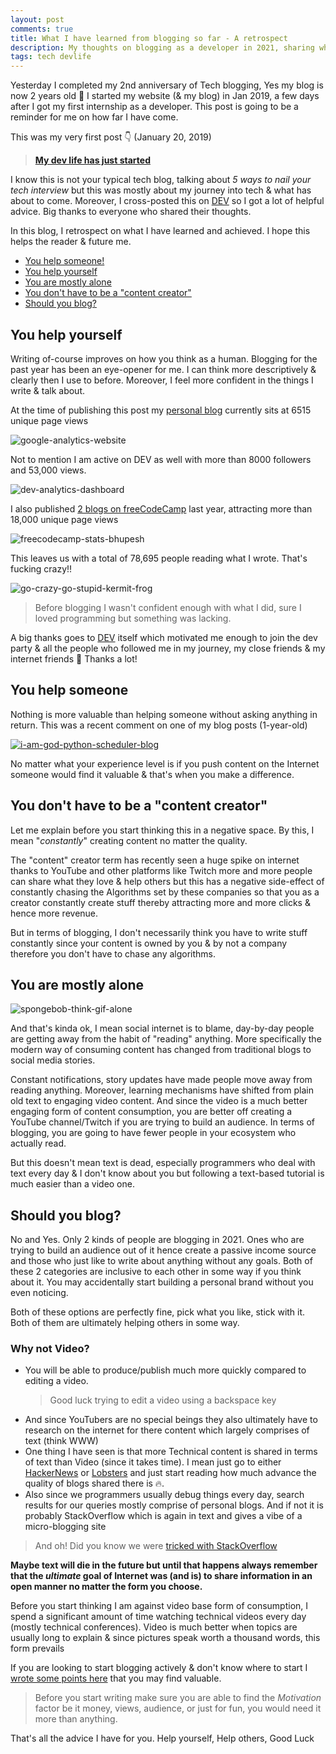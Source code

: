 ```yaml
---
layout: post
comments: true
title: What I have learned from blogging so far - A retrospect
description: My thoughts on blogging as a developer in 2021, sharing what I achieved & some advice for newcomers
tags: tech devlife
---
```


Yesterday I completed my 2nd anniversary of Tech blogging, Yes my blog is now 2 years old 🎂
I started my website (& my blog) in Jan 2019, a few days after I got my first internship as a developer.
This post is going to be a reminder for me on how far I have come.

This was my very first post 👇 (January 20, 2019)

> [**My dev life has just started**](https://bhupesh-v.github.io/My-dev-life-has-just-started/)

I know this is not your typical tech blog, talking about _5 ways to nail your tech interview_ but this was mostly about my journey into tech & what has about to come.
Moreover, I cross-posted this on [DEV](https://dev.to/bhupesh/my-dev-life-has-just-started--3959) so I got a lot of helpful advice. Big thanks to everyone who shared their thoughts.

In this blog, I retrospect on what I have learned and achieved. I hope this helps the reader & future me.

- [You help someone!](#you-help-yourself)
- [You help yourself](#you-help-someone)
- [You are mostly alone](#you-are-mostly-alone)
- [You don't have to be a "content creator"](#you-dont-have-to-be-a-content-creator)
- [Should you blog?](#should-you-blog)


## You help yourself

Writing of-course improves on how you think as a human. Blogging for the past year has been an eye-opener for me. I can think more descriptively & clearly then I use to before. Moreover, I feel more confident in the things I write & talk about.

At the time of publishing this post my [personal blog](https://bhupesh-v.github.io) currently sits at 6515 unique page views

![google-analytics-website](https://drive.google.com/uc?export=view&id=1NRcHnpRYXShbMMHYO8d9lbdj9zCpfUI6)

Not to mention I am active on DEV as well with more than 8000 followers and 53,000 views.

![dev-analytics-dashboard](https://drive.google.com/uc?export=view&id=1FfOMdojPa_q8F4UmRFhwQfoVjDYIDJoA)

I also published [2 blogs on freeCodeCamp](https://www.freecodecamp.org/news/author/bhupesh/) last year, attracting more than 18,000 unique page views

![freecodecamp-stats-bhupesh](https://drive.google.com/uc?export=view&id=1Hc-alJ3jvQVuCezAcxULw7dU3dyYL-Pj)

This leaves us with a total of 78,695 people reading what I wrote. That's fucking crazy!!

![go-crazy-go-stupid-kermit-frog](https://media1.tenor.com/images/4f5b6cc323ab2fe963f0aa9dbbbb852a/tenor.gif?itemid=14046098)

> Before blogging I wasn't confident enough with what I did, sure I loved programming but something was lacking.

A big thanks goes to [DEV](https://dev.to) itself which motivated me enough to join the dev party & all the people who followed me in my journey, my close friends & my internet friends 💙
Thanks a lot!


## You help someone

Nothing is more valuable than helping someone without asking anything in return. This was a recent comment on one of my blog posts (1-year-old)

[![i-am-god-python-scheduler-blog](https://drive.google.com/uc?export=view&id=1KMwZGSXlpWLugfog4ftXtdJsmO0jNWjG)](https://dev.to/bhupesh/a-simple-scheduler-in-python-49di)

No matter what your experience level is if you push content on the Internet someone would find it valuable & that's when you make a difference.

## You don't have to be a "content creator"

Let me explain before you start thinking this in a negative space. By this, I mean "_constantly_" creating content no matter the quality. 

The "content" creator term has recently seen a huge spike on internet thanks to YouTube and other platforms like Twitch more and more people can share what they love & help others but this has a negative side-effect of constantly chasing the Algorithms set by these companies so that you as a creator constantly create stuff thereby attracting more and more clicks & hence more revenue.

But in terms of blogging, I don't necessarily think you have to write stuff constantly since your content is owned by you & by not a company therefore you don't have to chase any algorithms.


## You are mostly alone

![spongebob-think-gif-alone](https://media1.tenor.com/images/dfbd1d84c4c68a5186b186e6a4488357/tenor.gif?itemid=4860166)

And that's kinda ok, I mean social internet is to blame, day-by-day people are getting away from the habit of "reading" anything. More specifically the modern way of consuming content has changed from traditional blogs to social media stories.

Constant notifications, story updates have made people move away from reading anything. Moreover, learning mechanisms have shifted from plain old text to engaging video content.
And since the video is a much better engaging form of content consumption, you are better off creating a YouTube channel/Twitch if you are trying to build an audience. In terms of blogging, you are going to have fewer people in your ecosystem who actually read.

But this doesn't mean text is dead, especially programmers who deal with text every day & I don't know about you but following a text-based tutorial is much easier than a video one.


## Should you blog?

No and Yes.
Only 2 kinds of people are blogging in 2021. Ones who are trying to build an audience out of it hence create a passive income source and those who just like to write about anything without any goals.
Both of these 2 categories are inclusive to each other in some way if you think about it. You may accidentally start building a personal brand without you even noticing.

Both of these options are perfectly fine, pick what you like, stick with it. Both of them are ultimately helping others in some way.

### Why not Video?

- You will be able to produce/publish much more quickly compared to editing a video.
  > Good luck trying to edit a video using a backspace key
- And since YouTubers are no special beings they also ultimately have to research on the internet for there content which largely comprises of text (think WWW)
- One thing I have seen is that more Technical content is shared in terms of text than Video (since it takes time). I mean just go to either [HackerNews](https://news.ycombinator.com/) or [Lobsters](https://lobste.rs/) and just start reading how much advance the quality of blogs shared there is 🔥️.
- Also since we programmers usually debug things every day, search results for our queries mostly comprise of personal blogs. And if not it is probably StackOverflow which is again in text and gives a vibe of a micro-blogging site

> And oh! Did you know we were [tricked with StackOverflow](https://blog.codinghorror.com/how-to-write-without-writing/)

**Maybe text will die in the future but until that happens always remember that the _ultimate_ goal of Internet was (and is) to share information in an open manner no matter the form you choose.**

Before you start thinking I am against video base form of consumption, I spend a significant amount of time watching technical videos every day (mostly technical conferences). Video is much better when topics are usually long to explain & since pictures speak worth a thousand words, this form prevails


If you are looking to start blogging actively & don't know where to start I [wrote some points here](https://bhupesh-v.github.io/i-spent-a-week-offline-here-is-how-i-stayed-productive/#3-takeaways) that you may find valuable.

> Before you start writing make sure you are able to find the _Motivation_ factor be it money, views, audience, or just for fun, you would need it more than anything.


That's all the advice I have for you.
Help yourself, Help others, Good Luck

